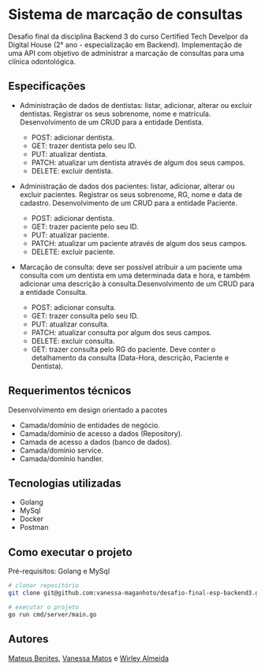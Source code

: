 # Sistema de marcação de consultas
Desafio final da disciplina Backend 3 do curso Certified Tech Develpor da Digital House (2° ano -  especialização em Backend).
Implementação de uma API com objetivo de administrar a marcação de consultas para uma clínica odontológica.

## Especificações

 - Administração de dados de dentistas: listar, adicionar, alterar ou excluir dentistas. Registrar os seus sobrenome, nome e matrícula. Desenvolvimento de um CRUD para a entidade Dentista. 
    - POST: adicionar dentista. 
    - GET: trazer dentista pelo seu ID.
    - PUT: atualizar dentista.
    - PATCH: atualizar um dentista através de algum dos seus campos. 
    - DELETE: excluir dentista.

- Administração de dados dos pacientes: listar, adicionar, alterar ou excluir pacientes. Registrar os seus sobrenome, RG, nome e data de cadastro. Desenvolvimento de um CRUD para a entidade Paciente.
    - POST: adicionar dentista. 
    - GET: trazer paciente pelo seu ID.
    - PUT: atualizar paciente.
    - PATCH: atualizar um paciente através de algum dos seus campos. 
    - DELETE: excluir paciente.

- Marcação de consulta: deve ser possível atribuir a um paciente uma consulta com um dentista em uma determinada data e hora, e também adicionar uma descrição à consulta.Desenvolvimento de um CRUD para a entidade Consulta.
    - POST: adicionar consulta.
    - GET: trazer consulta pelo seu ID.
    - PUT: atualizar consulta.
    - PATCH: atualizar consulta por algum dos seus campos.
    - DELETE: excluir consulta.
    - GET: trazer consulta pelo RG do paciente. Deve conter o detalhamento da consulta (Data-Hora, descrição, Paciente e Dentista).
    
## Requerimentos técnicos
Desenvolvimento em design orientado a pacotes
- Camada/domínio de entidades de negócio.
- Camada/domínio de acesso a dados (Repository).
- Camada de acesso a dados (banco de dados).
- Camada/domínio service.
- Camada/domínio handler.

## Tecnologias utilizadas
- Golang
- MySql
- Docker
- Postman

## Como executar o projeto

Pré-requisitos: Golang e MySql

```bash
# clonar repositório
git clone git@github.com:vanessa-maganhoto/desafio-final-esp-backend3.git

# executar o projeto
go run cmd/server/main.go
```

## Autores
[Mateus Benites](https://www.linkedin.com/in/mateus-benites-dias/),
[Vanessa Matos](https://www.linkedin.com/in/vanessaammatos) e 
[Wirley Almeida](https://www.linkedin.com/in/wirley-almeida-dev/)
